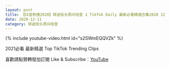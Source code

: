 ```yaml
---
layout: post
title: 【抖音熱搜2020】球迷街头质问哈登 1 TikTok Daily 最新必看精選合集2020 12 11
date: 2020-12-11
category: 球迷街头质问哈登
---
```


{% include youtube-video.html id="s2SWmEQQVZk" %}

2021必看 最新精選 Top TikTok Trending Clips

喜歡請點贊轉發加訂閱 Like & Subscribe：[YouTube](https://www.youtube.com/channel/UCAoR7VcanIPd04uEq_GIylA/videos)

